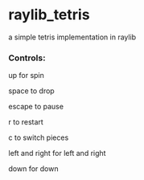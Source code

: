 # raylib_tetris
a simple tetris implementation in raylib

### Controls:
up for spin

space to drop

escape to pause

r to restart

c to switch pieces

left and right for left and right

down for down
